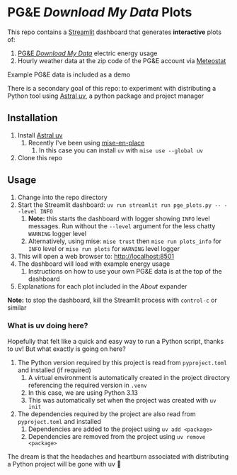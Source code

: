 # PG&E *Download My Data* Plots

This repo contains a [Streamlit](https://streamlit.io/) dashboard that generates **interactive** plots of:
    
1. [PG&E *Download My Data*](https://www.pge.com/en/save-energy-and-money/energy-usage-and-tips/understand-my-usage.html#accordion-faec0a92be-item-687e81ab07) electric energy usage
2. Hourly weather data at the zip code of the PG&E account via [Meteostat](https://dev.meteostat.net/python/)

Example PG&E data is included as a demo

There is a secondary goal of this repo: to experiment with distributing a Python tool using [Astral uv](https://docs.astral.sh/uv/), a python package and project manager

## Installation

1. Install [Astral uv](https://docs.astral.sh/uv/getting-started/installation/)
    1. Recently I've been using [mise-en-place](https://mise.jdx.dev/)
        1. In this case you can install `uv` with `mise use --global uv`
2. Clone this repo

## Usage

1. Change into the repo directory
2. Start the Streamlit dashboard: `uv run streamlit run pge_plots.py -- --level INFO`
   1. **Note:** this starts the dashboard with logger showing `INFO` level messages. Run without the `--level` argument for the less chatty `WARNING` logger level
   2. Alternatively, using mise: `mise trust` then `mise run plots_info` for `INFO` level or `mise run plots` for `WARNING` level logger
3. This will open a web browser to: [http://localhost:8501](http://localhost:8501)
4. The dashboard will load with example energy usage 
   1. Instructions on how to use your own PG&E data is at the top of the dashboard 
5. Explanations for each plot included in the *About* expander

**Note:** to stop the dashboard, kill the Streamlit process with `control-c` or similar

### What is uv doing here?

Hopefully that felt like a quick and easy way to run a Python script, thanks to uv! But what exactly is going on here?

1. The Python version required by this project is read from `pyproject.toml` and installed (if required)
   1. A virtual environment is automatically created in the project directory referencing the required version in `.venv`
   2. In this case, we are using Python 3.13
   3. This was automatically set when the project was created with `uv init`
2. The dependencies required by the project are also read from `pyproject.toml` and installed
   1. Dependencies are added to the project using `uv add <package>`
   2. Dependencies are removed from the project using `uv remove <package>`

The dream is that the headaches and heartburn associated with distributing a Python project will be gone with uv 💫

